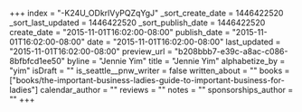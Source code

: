 +++
index = "-K24U_ODkrlVyPQZqYgJ"
_sort_create_date = 1446422520
_sort_last_updated = 1446422520
_sort_publish_date = 1446422520
create_date = "2015-11-01T16:02:00-08:00"
publish_date = "2015-11-01T16:02:00-08:00"
date = "2015-11-01T16:02:00-08:00"
last_updated = "2015-11-01T16:02:00-08:00"
preview_url = "b208bbb7-e39c-a8ac-c086-8bfbfcd1ee50"
byline = "Jennie Yim"
title = "Jennie Yim"
alphabetize_by = "yim"
isDraft = ""
is_seattle__pnw_writer = false
written_about = ""
books = ["books/the-important-business-ladies-guide-to-important-business-for-ladies"]
calendar_author = ""
reviews = ""
notes = ""
sponsorships_author = ""
+++
